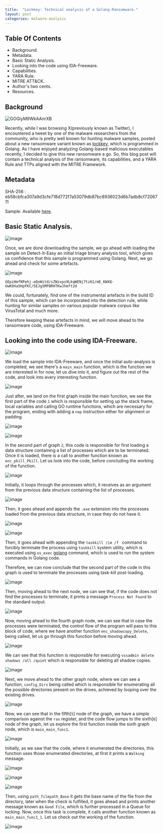 ```yaml
---
title:  "Lockkey: Technical analysis of a Golang-Ransomware."
layout: post
categories: malware-analysis
---
```




## Table Of Contents

- Background.
- Metadata.
- Basic Static Analysis.
- Looking into the code using IDA-Freeware.
- Capabilities.
- YARA Rule.
- MITRE ATT&CK.
- Author's two cents.
- Resources.


## Background 


![GOGiyM9WkAAnrXB](https://github.com/xelemental/xelemental.github.io/assets/49472311/ada9293d-4f82-4f38-8749-cdf4cb905055)


Recently, while I was browsing X(previously known as Twitter), I encountered a tweet by one of the malware researchers from the community, who is pretty well known for hunting malware samples, posted about a new ransomware variant known as [lockkey](https://x.com/siri_urz/status/1792893139398566179/), which is programmed in Golang. As I have enjoyed analyzing Golang-based malicious executables recently, I decided to give this new ransomware a go. So, this blog post will contain a technical analysis of the ransomware, its capabilities, and a YARA Rule and TTPs aligned with the MITRE Framework. 


## Metadata

SHA-256 : eb58cbfca307a9d3cfe718d772f7a53079db87bc8936023d6b7adb8cf7206711

Sample: Available [here](https://bazaar.abuse.ch/sample/eb58cbfca307a9d3cfe718d772f7a53079db87bc8936023d6b7adb8cf7206711/#intel).



## Basic Static Analysis.



![image](https://github.com/xelemental/xelemental.github.io/assets/49472311/068cf6ec-456f-40c5-a3f5-80042cbf5097)


Once, we are done downloading the sample, we go ahead with loading the sample on Detect-It-Easy an initial triage binary analysis tool, which gives us confidence that this sample is programmed using Golang. Next, we go ahead and check for some artefacts.


![image](https://github.com/xelemental/xelemental.github.io/assets/49472311/0c031239-97fd-45d6-acca-8b0abc7fe189)


`GEpiHmfNPehj-aQoWitd/sZWzxps9LkqWENj7tz61/mE_KWXQ-UwK0Xa5HpFKC/5EJgSMP8RHTKwJhmft2d`


We could, fortunately, find one of the instrumental artefacts in the build ID of this sample, which can be incorporated into the detection rule, while hunting for similar samples on various popular malware corpus like VirusTotal and much more. 


Therefore keeping these artefacts in mind, we will move ahead to the ransomware code, using IDA-Freeware.



## Looking into the code using IDA-Freeware.



![image](https://github.com/xelemental/xelemental.github.io/assets/49472311/aaa53632-e4c0-4458-960d-1bd2732d53a4)


We load the sample into IDA-Freeware, and once the initial auto-analysis is completed, we see there's a `main_main` function, which is the function we are interested in for now, let us dive into it, and figure out the rest of the code, and look into every interesting function. 


![image](https://github.com/xelemental/xelemental.github.io/assets/49472311/bc7bdbb5-40aa-43a6-803c-115073129521)


Just after, we land on the first graph inside the main function, we see the first part of the code  `1` which is responsible for setting up the stack frame, local variables and calling GO runtime functions, which are necessary for the program, ending with adding a `nop` instruction either for alignment or padding. 


![image](https://github.com/xelemental/xelemental.github.io/assets/49472311/dbd2ed52-910d-426c-9430-fdf6bb04aed2)


![image](https://github.com/xelemental/xelemental.github.io/assets/49472311/ad9099fd-087a-4df0-9b03-3f3bfa64ca4f)



In the second part of graph `2`, this code is responsible for first loading a data structure containing a list of processes which are to be terminated. Once it is loaded, there is a call to another function known as `enc_pkill_Pkill`. Let us look into the code, before concluding the working of the function. 


![image](https://github.com/xelemental/xelemental.github.io/assets/49472311/270d1147-04be-4629-a40a-4357f3c60cb9)


Initially, it loops through the processes which, it receives as an argument from the previous data structure containing the list of processes. 


![image](https://github.com/xelemental/xelemental.github.io/assets/49472311/cefd7b40-79ca-41b0-b210-4c48e3f3e802)


Then, it goes ahead and appends the `.exe` extension into the processes loaded from the previous data structure, in case they do not have it. 


![image](https://github.com/xelemental/xelemental.github.io/assets/49472311/71317cda-761c-4ec0-aa44-34050d6c6e63)

![image](https://github.com/xelemental/xelemental.github.io/assets/49472311/7820861b-a353-48c0-a81e-a3d84f3c2d17)


Then, it goes ahead with appending the `taskkill /im /f ` command to forcibly terminate the process using `taskkill` system utility, which is executed using `os_exec` [golang](https://pkg.go.dev/os/exec) command, which is used to run the system commands in Golang code.  

Therefore, we can now conclude that the second part of the code in this graph is used to terminate the processes using task-kill post-loading. 


![image](https://github.com/xelemental/xelemental.github.io/assets/49472311/8e4379a9-f0d2-417f-9267-10b20f816d61)


Then, moving ahead to the next node, we can see that, if the code does not find the processes to terminate, it prints a message `Process Not Found` to the standard output. 


![image](https://github.com/xelemental/xelemental.github.io/assets/49472311/4ba5a815-95ff-40d9-ab9d-d1410bb6f390)


Now, moving ahead to the fourth graph node, we can see that in case the processes were terminated, the control flow of the program will pass to this block of code, where we have another function `enc_shadowcopy_Delete`, being called, let us go through this function before moving ahead. 


![image](https://github.com/xelemental/xelemental.github.io/assets/49472311/86ce061d-6adf-4a15-ac95-b0d83531de84)

We can see that this function is responsible for executing `vssadmin delete shadows /all /quiet` which is responsible for deleting all shadow copies. 


![image](https://github.com/xelemental/xelemental.github.io/assets/49472311/a871f01f-fa20-48de-b334-d27af5bd6d92)


Next, we move ahead to the other graph node, where we can see a function, `config_Dirs` being called which is responsible for enumerating all the possible directories present on the drives, achieved by looping over the existing drives.


![image](https://github.com/xelemental/xelemental.github.io/assets/49472311/c4e8f2c6-ca6e-4984-b88b-66fed47f9f23)

Now, we can see that in the fifth[`5`] node of the graph, we have a simple comparison against the `rax` register, and the code flow jumps to the sixth[`6`] node of the graph, let us explore the first function inside the sixth graph node, which is `main_main_func1`.



![image](https://github.com/xelemental/xelemental.github.io/assets/49472311/4a11e8c1-98b6-4b99-aa4a-dafe24ce3cc7)


Initially, as we saw that the code, where it enumerated the directories, this function uses those enumerated directories, at first it prints a `Walking` message.


![image](https://github.com/xelemental/xelemental.github.io/assets/49472311/0c1bf630-8a7d-4daf-9c24-a25de367c09e)


![image](https://github.com/xelemental/xelemental.github.io/assets/49472311/6a67cf1e-c76c-45ea-94b6-a1503aa2b348)


![image](https://github.com/xelemental/xelemental.github.io/assets/49472311/2f9828df-85a3-4b46-b262-832031b4545d)




Then, using `path_filepath_Base` it gets the base name of the file from the directory, later when the check is fulfilled, it goes ahead and prints another message known as `Good File`, which is further processed in a Queue for locking. Now, once this task is complete, it calls another function known as `main_main_func1_1`. Let us check out the working of the function. 



![image](https://github.com/xelemental/xelemental.github.io/assets/49472311/fe7a06ec-fbc8-4280-a98e-d2a72b7eb353)







